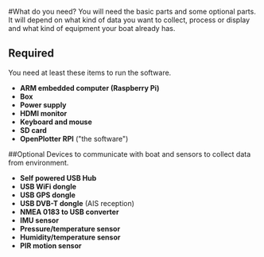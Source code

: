 #What do you need?
You will need the basic parts and some optional parts. It will depend on what kind of data you want to collect, process or display and what kind of equipment your boat already has.
## Required
You need at least these items to run the software.
* **ARM embedded computer (Raspberry Pi)**
* **Box**
* **Power supply**
* **HDMI monitor**
* **Keyboard and mouse**
* **SD card**
* **OpenPlotter RPI** ("the software")

##Optional
Devices to communicate with boat and sensors to collect data from environment.
* **Self powered USB Hub**
* **USB WiFi dongle**
* **USB GPS dongle**
* **USB DVB-T dongle** (AIS reception)
* **NMEA 0183 to USB converter**
* **IMU sensor**
* **Pressure/temperature sensor**
* **Humidity/temperature sensor**
* **PIR motion sensor**